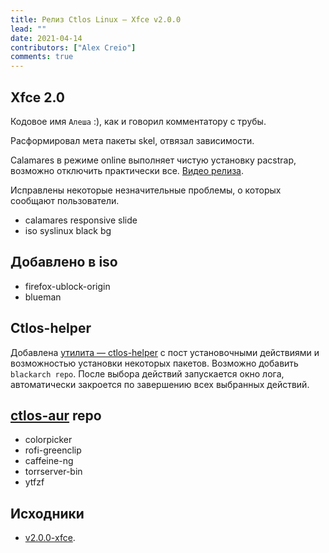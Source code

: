 ```yaml
---
title: Релиз Ctlos Linux — Xfce v2.0.0
lead: ""
date: 2021-04-14
contributors: ["Alex Creio"]
comments: true
---
```


## Xfce 2.0

Кодовое имя `Алеша` :), как и говорил комментатору с трубы.

Расформировал мета пакеты skel, отвязал зависимости.

Calamares в режиме online выполняет чистую установку pacstrap, возможно отключить практически все. [Видео релиза](https://ctlos.github.io/wiki/install/install-ctlos/).

Исправлены некоторые незначительные проблемы, о которых сообщают пользователи.

- calamares responsive slide
- iso syslinux black bg

## Добавлено в iso

- firefox-ublock-origin
- blueman

## Ctlos-helper

Добавлена [утилита — ctlos-helper](https://github.com/ctlos/ctlos-helper) с пост установочными действиями и возможностью установки некоторых пакетов. Возможно добавить `blackarch repo`. После выбора действий запускается окно лога, автоматически закроется по завершению всех выбранных действий.

## [ctlos-aur](https://ctlos.github.io/wiki/install/ctlos-repo/#ctlos-aur) repo

- colorpicker
- rofi-greenclip
- caffeine-ng
- torrserver-bin
- ytfzf

## Исходники

- [v2.0.0-xfce](https://github.com/ctlos/ctlosiso/tree/v2.0.0-xfce).
